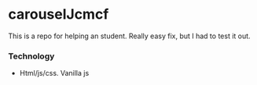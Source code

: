 # carouselJcmcf
This is a repo for helping an student. Really easy fix, but I had to test it out.

### Technology
- Html/js/css. Vanilla js
